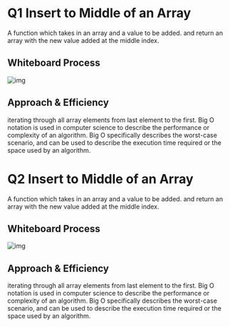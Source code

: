  
# Q1 Insert to Middle of an Array
<!-- Description of the challenge -->
A function which takes in an array and a value to be added.
and return an array with the new value added at the middle index.
## Whiteboard Process
<!-- Embedded whiteboard image -->
![img](./witeBo.png)
## Approach & Efficiency
<!-- What approach did you take? Discuss Why. What is the Big O space/time for this approach? -->
iterating through all array elements from last element to the first. Big O notation is used in computer science to describe the performance or complexity of an algorithm. Big O specifically describes the worst-case scenario, and can be used to describe the execution time required or the space used by an algorithm.


# Q2 Insert to Middle of an Array
<!-- Description of the challenge -->
A function which takes in an array and a value to be added.
and return an array with the new value added at the middle index.
## Whiteboard Process
<!-- Embedded whiteboard image -->
![img](./witeBo.png)
## Approach & Efficiency
<!-- What approach did you take? Discuss Why. What is the Big O space/time for this approach? -->
iterating through all array elements from last element to the first. Big O notation is used in computer science to describe the performance or complexity of an algorithm. Big O specifically describes the worst-case scenario, and can be used to describe the execution time required or the space used by an algorithm.

